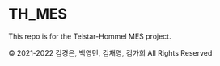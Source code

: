 # TH_MES
This repo is for the Telstar-Hommel MES project.

© 2021-2022 김경은, 백영민, 김채영, 김가희 All Rights Reserved
